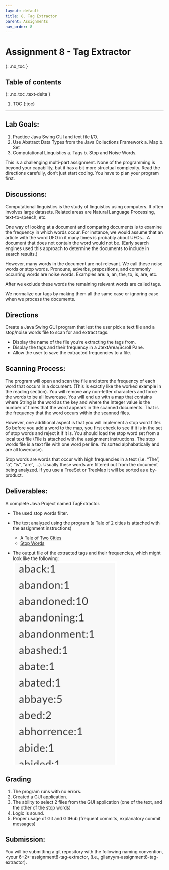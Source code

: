 ```yaml
---
layout: default
title: 8. Tag Extractor
parent: Assignments
nav_order: 8
---
```

# Assignment 8 - Tag Extractor
{: .no_toc }

## Table of contents
{: .no_toc .text-delta }

1. TOC
{:toc}

---

## Lab Goals:
1. Practice Java Swing GUI and text file I/O.
2. Use Abstract Data Types from the Java Collections Framework
    a. Map
    b. Set
3. Computational Linquistics
    a. Tags
    b. Stop and Noise Words.

This is a challenging multi-part assignment. None of the programming is beyond your
capability, but it has a bit more structual complexity. Read the directions carefully, don’t just
start coding. You have to plan your program first.

## Discussions:
Computational linguistics is the study of linguistics using computers. It often involves large datasets. Related areas are Natural Language Processing, text-to-speech, etc.

One way of looking at a document and comparing documents is to examine the frequency in which words occur. For instance, we would assume that an article with the word UFO in it many times is probably about UFOs… A document that does not contain the word would not be. (Early search engines used this approach to determine the documents to include in search results.)

However, many words in the document are not relevant. We call these noise words or stop words. Pronouns, adverbs, prepositions, and commonly occurring words are noise words. Examples are: a, an, the, to, is, are, etc.

After we exclude these words the remaining relevant words are called tags.

We normalize our tags by making them all the same case or ignoring case when we process the documents.

## Directions
Create a Java Swing GUI program that lest the user pick a text file and a stop/noise words file to
scan for and extract tags.
- Display the name of the file you’re extracting the tags from.
- Display the tags and their frequency in a JtextArea/Scroll Pane.
- Allow the user to save the extracted frequencies to a file.

## Scanning Process:
The program will open and scan the file and store the frequency of each word that occurs in a document. (This is exactly like the worked example in the reading section). You will remove any non-letter characters and force the words to be all lowercase. You will end up with a map that contains <String> <Integer> where String is the word as the key and where the Integer value is the number of times that the word appears in the scanned documents. That is the frequency that the word occurs within the scanned files.

However, one additional aspect is that you will implement a stop word filter. So before you add a word to the map, you first check to see if it is in the set of stop words and reject it if it is. You should load the stop word set from a local text file (File is attached with the assignment instructions. The stop words file is a text file with one word per line. it’s sorted alphabatically and are all lowercase).

Stop words are words that occur with high frequencies in a text (i.e. “The”, “a”, “is”, “are”, …). Usually these words are filtered out from the document being analyzed. If you use a TreeSet or TreeMap it will be sorted as a by-product.

## Deliverables:
A complete Java Project named TagExtractor.
* The used stop words filter.
* The text analyzed using the program (a Tale of 2 cities is attached with the assignment instructions)
    * [A Tale of Two Cities](assets/aTaleOfTwoCities.txt)
    * [Stop Words](assets/stopWords.txt)

* The output file of the extracted tags and their frequencies, which might look like the
following:
![example output](assets/TagExtractorExample.png)

## Grading
1. The program runs with no errors.
2. Created a GUI application.
3. The ability to select 2 files from the GUI application (one of the text, and the other of the stop words)
4. Logic is sound.
5. Proper usage of Git and GitHub (frequent commits, explanatory commit messages)


## Submission:
You will be submitting a git repository with the following naming
convention, <your 6+2>-assignment8-tag-extractor, (i.e., gilanyym-assignment8-tag-extractor).